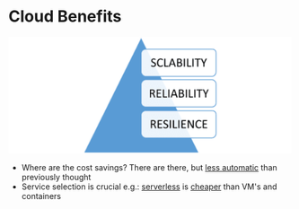 # Cloud Benefits

[![](/media/cloud-computing-benefits.png)](https://www.colocationamerica.com/blog/cloud-computing-trends-in-2019?amp)

* Where are the cost savings? There are there, but [less automatic](https://www.informationweek.com/cloud/the-public-cloud-and-the-cost-savings-myth/a/d-id/1329229) than previously thought
* Service selection is crucial e.g.: [serverless](https://www.twilio.com/docs/glossary/what-is-serverless-architecture) is [cheaper](https://www.lightreading.com/enterprise-cloud/applications/serverless-is-cheaper-than-vms-containers---report/a/d-id/734242) than VM's and containers



